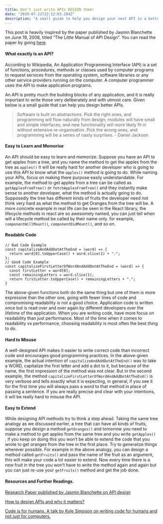 ```yaml
---
title: Don’t just write APIs DESIGN them!
date: "2019-07-21T22:12:03.284Z"
description: "A small guide to help you design your next API in a better way."
---
```


This post is heavily inspired by the paper published by Jasmin Blanchette on June 19, 2008, titled “The Little Manual of API Design”. You can read the paper by going [here](https://github.com/papers-we-love/papers-we-love/blob/master/api_design/api-design.pdf).

#### What exactly is an API?

According to Wikipedia, An Application Programming Interface (API) is a set of functions, procedures, methods or classes used by computer programs to request services from the operating system, software libraries or any other service providers running on the computer. A computer programmer uses the API to make application programs.

An API is pretty much the building blocks of any application, and it is really important to write those very deliberately and with utmost care. Given below is a small guide that can help you design better APIs.

> Software is built on abstractions. Pick the right ones, and programming will flow naturally from design; modules will have small and simple interfaces; and new functionality will more likely fit in without extensive re-organisation. Pick the wrong ones, and programming will be a series of nasty surprises. - Daniel Jackson

#### Easy to Learn and Memorise

An API should be easy to learn and memorize. Suppose you have an API to get apples from a tree, and you name the method to get the apples from the tree as `apples()` It will be really hard for another developer who is going to use this API to know what the `apples()` method is going to do. While naming your APIs, focus on making there purpose easily understandable. For example, the method to get apples from a tree can be called as `getApplesFromTree()` or `fetchApplesFromTree()` and they instantly make sense to another developer, what the method is actually going to do. Supposedly the tree has different kinds of fruits the developer need not think very hard as what the method to get Oranges from the tree will be. A more concrete example in real life can be seen in the React library, the lifecycle methods in react are so awesomely named, you can just tell when will a lifecycle method be called by their name only. for example, `componentWillMount()`, `componentDidMount()`, and so on.

#### Readable Code

```
// Bad Code Example
const capitalizeAndAddDotAtTheEnd = (word) => {
  return word[0].toUpperCase() + word.slice(1) + ".";
};
// Good Code Example
const capitalizeFirstLetterOfWordAndAddDotAtTheEnd = (word) => {
  const firstLetter = word[0];
  const remainingLetters = word.slice(1);
  return firstLetter.toUpperCase() + remainingLetters + ".";
}
```

The above-given functions both do the same thing but one of them is more expressive than the other one, going with fewer lines of code and compromising readability is not a good choice. Application code is written once but is read over and over again by different developers over the lifetime of the application. When you are writing code, have more focus on readability than just performance. Most of the time when it comes to readability vs performance, choosing readability is most often the best thing to do.

#### Hard to Misuse

A well-designed API makes it easier to write correct code than incorrect code and encourages good programming practices. In the above-given example, the actual intention of `capitalizeAndAddDotAtTheEnd()` was to take a WORD, capitalize the first letter and add a dot to it, but because of the name, the first impression of the method was not clear. But in the second example, the method `capitalizeFirstLetterOfWordAndAddDotAtTheEnd()` is very verbose and tells exactly what it is expecting, in general, if you see it for the first time you will always pass a word to that method in place of passing a sentence. If you are really precise and clear with your intentions, it will be really hard to misuse the API.

#### Easy to Extend

While designing API methods try to think a step ahead. Taking the same tree analogy as we discussed earlier, a tree that can have all kinds of fruits, suppose you design a method `getOranges()` and tomorrow you need to make a method to get apples from the same tree and you write `getApples()` , if you keep on doing this you won’t be able to extend the code that you wrote to get oranges from the tree in the first place. Try to generalize things wherever possible. For example in the above analogy, you can design a method called `getFruits()` and pass the name of the fruit as an argument, this will make your code a lot easier to extend. Now every time there is a new fruit in the tree you won’t have to write the method again and again but you can just re-use your `getFruits()` method and get the job done.

#### Resources and Further Readings.

[Research Paper published by Jasmin Blanchette on API design](https://github.com/papers-we-love/papers-we-love/blob/master/api_design/api-design.pdf)

[How to design APIs and why it matters?](https://www.youtube.com/watch?v=aAb7hSCtvGw)

[Code is for humans. A talk by Kyle Simpson on writing code for humans and not just for computers.](https://frontendmasters.com/teachers/kyle-simpson/code-is-for-humans/)
